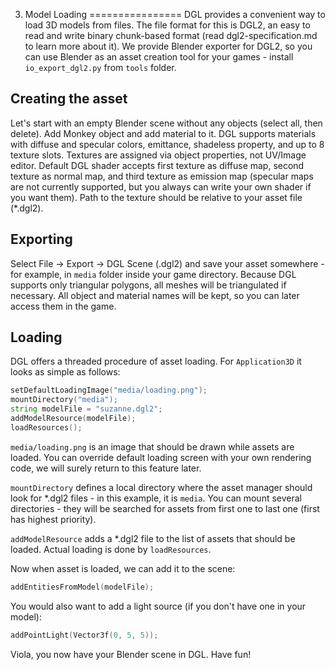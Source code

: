 3. Model Loading
================
DGL provides a convenient way to load 3D models from files. The file format for this is DGL2, an easy to read and write binary chunk-based format (read dgl2-specification.md to learn more about it). We provide Blender exporter for DGL2, so you can use Blender as an asset creation tool for your games - install `io_export_dgl2.py` from `tools` folder.

Creating the asset
------------------
Let's start with an empty Blender scene without any objects (select all, then delete). Add Monkey object and add material to it. DGL supports materials with diffuse and specular colors, emittance, shadeless property, and up to 8 texture slots. Textures are assigned via object properties, not UV/Image editor. Default DGL shader accepts first texture as diffuse map, second texture as normal map, and third texture as emission map (specular maps are not currently supported, but you always can write your own shader if you want them). Path to the texture should be relative to your asset file (*.dgl2).

Exporting
---------
Select File -> Export -> DGL Scene (.dgl2) and save your asset somewhere - for example, in `media` folder inside your game directory. Because DGL supports only triangular polygons, all meshes will be triangulated if necessary. All object and material names will be kept, so you can later access them in the game.

Loading
-------
DGL offers a threaded procedure of asset loading. For `Application3D` it looks as simple as follows:

```d
setDefaultLoadingImage("media/loading.png");
mountDirectory("media");
string modelFile = "suzanne.dgl2";
addModelResource(modelFile);
loadResources();
```

`media/loading.png` is an image that should be drawn while assets are loaded. You can override default loading screen with your own rendering code, we will surely return to this feature later.

`mountDirectory` defines a local directory where the asset manager should look for *.dgl2 files - in this example, it is `media`. You can mount several directories - they will be searched for assets from first one to last one (first has highest priority).

`addModelResource` adds a *.dgl2 file to the list of assets that should be loaded. Actual loading is done by `loadResources`.

Now when asset is loaded, we can add it to the scene: 

```d
addEntitiesFromModel(modelFile);
```

You would also want to add a light source (if you don't have one in your model):

```d
addPointLight(Vector3f(0, 5, 5));
```

Viola, you now have your Blender scene in DGL. Have fun!
